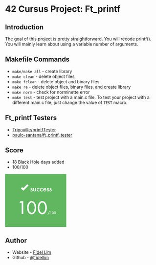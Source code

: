 # 42 Cursus Project: Ft_printf

## Introduction

The goal of this project is pretty straightforward. You will recode printf(). You will mainly learn about using a variable number of arguments.


## Makefile Commands

- `make/make all` - create library 
- `make clean` - delete object files
- `make fclean` - delete object and binary files
- `make re` - delete object files, binary files, and create library 
- `make norm` - check for norminette error
- `make test` - test project with a main.c file. To test your project with a different main.c file, just change the value of `TEST` macro.

## Ft_printf Testers

- [Tripouille/printfTester](https://github.com/Tripouille/printfTester)
- [paulo-santana/ft_printf_tester](https://github.com/paulo-santana/ft_printf_tester)

## Score

- 18 Black Hole days added
- 100/100 <br>
<img src="./images/42_ft_printf_score.png" alt="score" width="200"/>

## Author

- Website - [Fidel Lim](https://fidellim-portfolio.netlify.app/)
- Github - [@fidellim](https://github.com/fidellim)
